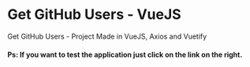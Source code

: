 # Get GitHub Users - VueJS
Get GitHub Users - Project Made in VueJS, Axios and Vuetify

#### Ps: If you want to test the application just click on the link on the right.